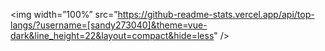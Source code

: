 <img width=”100%” src=”https://github-readme-stats.vercel.app/api/top-langs/?username=[sandy273040]&theme=vue-dark&line_height=22&layout=compact&hide=less" />

<!--
**sandy273040/sandy273040** is a ✨ _special_ ✨ repository because its `README.md` (this file) appears on your GitHub profile.

Here are some ideas to get you started:

- 🔭 I’m currently working on ...
- 🌱 I’m currently learning ...
- 👯 I’m looking to collaborate on ...
- 🤔 I’m looking for help with ...
- 💬 Ask me about ...
- 📫 How to reach me: ...
- 😄 Pronouns: ...
- ⚡ Fun fact: ...
-->
